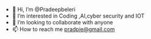 - 👋 Hi, I’m @Pradeepbeleri
- 👀 I’m interested in Coding ,AI,cyber security and IOT
- 💞️ I’m looking to collaborate with anyone 
- 📫 How to reach me pradpie@gmail.com

